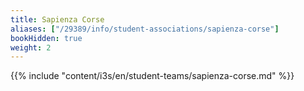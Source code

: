 ```yaml
---
title: Sapienza Corse
aliases: ["/29389/info/student-associations/sapienza-corse"]
bookHidden: true
weight: 2
---
```


{{% include "content/i3s/en/student-teams/sapienza-corse.md" %}}